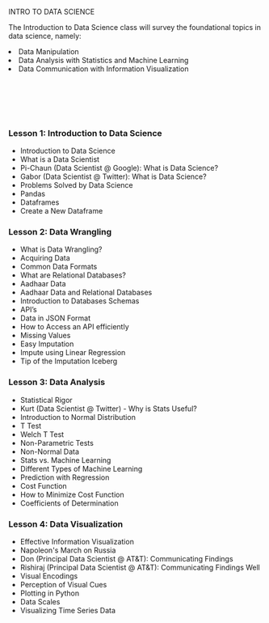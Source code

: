 <bold>INTRO TO DATA SCIENCE</bold>

The Introduction to Data Science class will survey the foundational topics in data science, namely:

<li>Data Manipulation</li>
<li>Data Analysis with Statistics and Machine Learning</li>
<li>Data Communication with Information Visualization</li>

<div class="pretty-format"><h3>&nbsp;</h3>
       <h3>&nbsp;</h3>
       <h3>Lesson 1: Introduction to Data Science</h3>

<ul>
<li>Introduction to Data Science</li>
<li>What is a Data Scientist</li>
<li>Pi-Chaun (Data Scientist @ Google): What is Data Science?</li>
<li>Gabor (Data Scientist @ Twitter): What is Data Science?</li>
<li>Problems Solved by Data Science </li>
<li>Pandas</li>
<li>Dataframes</li>
<li>Create a New Dataframe</li>
</ul>

<h3>Lesson 2: Data Wrangling</h3>

<ul>
<li>What is Data Wrangling?</li>
<li>Acquiring Data</li>
<li>Common Data Formats</li>
<li>What are Relational Databases?</li>
<li>Aadhaar Data </li>
<li>Aadhaar Data and Relational Databases</li>
<li>Introduction to Databases Schemas</li>
<li>API’s</li>
<li>Data in JSON Format</li>
<li>How to Access an API efficiently </li>
<li>Missing Values</li>
<li>Easy Imputation</li>
<li>Impute using Linear Regression</li>
<li>Tip of the Imputation Iceberg</li>
</ul>

<h3>Lesson 3: Data Analysis</h3>

<ul>
<li>Statistical Rigor</li>
<li>Kurt (Data Scientist @ Twitter) - Why is Stats Useful?</li>
<li>Introduction to Normal Distribution</li>
<li>T Test</li>
<li>Welch T Test</li>
<li>Non-Parametric Tests</li>
<li>Non-Normal Data</li>
<li>Stats vs. Machine Learning</li>
<li>Different Types of Machine Learning</li>
<li>Prediction with Regression </li>
<li>Cost Function</li>
<li>How to Minimize Cost Function</li>
<li>Coefficients of Determination</li>
</ul>

<h3>Lesson 4: Data Visualization</h3>

<ul>
<li>Effective Information Visualization</li>
<li>Napoleon's March on Russia</li>
<li>Don (Principal Data Scientist @ AT&amp;T): Communicating Findings</li>
<li>Rishiraj (Principal Data Scientist @ AT&amp;T): Communicating Findings Well</li>
<li>Visual Encodings</li>
<li>Perception of Visual Cues</li>
<li>Plotting in Python</li>
<li>Data Scales</li>
<li>Visualizing Time Series Data</li>
</ul>
</div>
